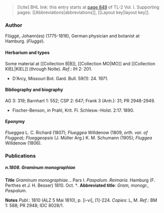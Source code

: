 > [!cite] BHL link: this entry starts at [page 849](https://www.biodiversitylibrary.org/item/103414#page/897/mode/1up) of TL-2 Vol. I.
> Supporting pages: [[Abbreviations|abbreviations]], [[Layout key|layout key]].

### Author

Flüggé, Johann(es) (1775-1816), German physician and botanist at Hamburg. (*Fluggé*).

#### Herbarium and types

Some material at [[Collection B|B]], [[Collection MO|MO]] and [[Collection KIEL|KIEL]] (through Nolte).
*Ref*.: IH 2: 201.
- D'Arcy, Missouri Bot. Gard. Bull. 59(1): 24. 1971.

#### Bibliography and biography

AG 3: 319; Barnhart 1: 552; CSP 2: 647; Frank 3 (Anh.): 31; PR 2948-2949.
- Fischer-Benson, *in* Prahl, Krit. Fl. Schlesw.-Holst. 2:17. 1890.

#### Eponymy

*Flueggea* L. C. Richard (1807); *Flueggea* Willdenow (1809, *orth. var. of Fluggea*); *Flueggeopsis* (J. Müller Arg.) K. M. Schumann (1905); *Fluggea* Willdenow (1806).

### Publications

##### n.1808. Graminum monographiae

**Title**
*Graminum monographiae*... Pars I. *Paspalum. Reimaria.* Hamburg (F. Perthes et J. H. Besser) 1810. Oct. †.
**Abbreviated title**: *Gram, monogr., Paspalum*.

**Notes**
*Publ*.: 1810 (ALZ 5 Mai 1810), p. \[i-vi\], \[1\]-224. *Copies*: L, M.
*Ref*.: BM 1: 588; PR 2948; IDC 8028/1.

